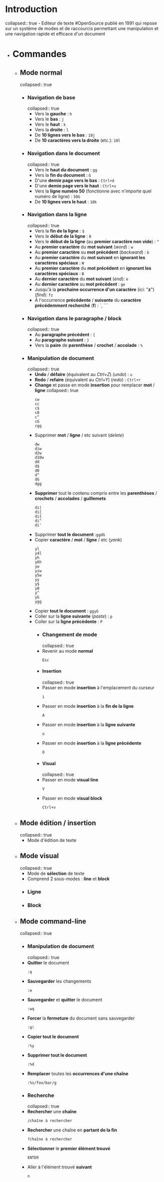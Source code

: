 # Introduction
collapsed:: true
	- Editeur de texte #OpenSource publié en 1991 qui repose sur un système de modes et de raccourcis permettant une manipulation et une navigation rapide et efficace d'un document
- # Commandes
	- ## Mode normal
	  collapsed:: true
		- ### Navigation de base
		  collapsed:: true
			- Vers la **gauche** : `h`
			- Vers le **bas** : `j`
			- Vers le **haut** : `k`
			- Vers la **droite** : `l`
			- De **10 lignes vers le bas** : `10j`
			- De **10 caractères vers la droite** (etc.): `10l`
		- ### Navigation dans le document
		  collapsed:: true
			- Vers le **haut du document** : `gg`
			- Vers la **fin du document** : `G`
			- D'une **demie page vers le bas** : `Ctrl+d`
			- D'une **demie page vers le haut** : `Ctrl+u`
			- Vers la **ligne numéro 50** (fonctionne avec n'importe quel numéro de ligne) : `50G`
			- De **10 lignes vers le haut** : `10k`
		- ### Navigation dans la ligne
		  collapsed:: true
			- Vers la **fin de la ligne** : `$`
			- Vers le **début de la ligne** : `0`
			- Vers le **début de la ligne** (au **premier caractère non vide**) : `^`
			- Au **premier caractère** du **mot suivant** (*word*) : `w`
			- Au **premier caractère** su **mot précédent** (*backward*) : `b`
			- Au **premier caractère** du **mot suivant** en **ignorant les caractères spéciaux** : `W`
			- Au **premier caractère** du **mot précédent** en **ignorant les caractères spéciaux** : `B`
			- Au **dernier caractère** du **mot suivant** (*end*): `e`
			- Au **dernier caractère** su **mot précédent** : `ge`
			- Jusqu'à la **prochaine occurrence d'un caractère** (ici: "**z**") (*find*): `fz`
			- A l'occurrence **précédente** / **suivante** du **caractère précédemment recherché** (**f**) : `,				  ```
		- ### Navigation dans le paragraphe / block
		  collapsed:: true
			- Au **paragraphe précédent** : `{`
			- Au **paragraphe suivant** : `}`
			- Vers la **paire** de **parenthèse** / **crochet** / **accolade** : `%`
		- ### Manipulation de document
		  collapsed:: true
			- **Undo** / **défaire** (équivalent au *Ctrl+Z*) (*undo*) : `u`
			- **Redo** / **refaire** (équivalent au *Ctrl+Y*) (*redo*) : `Ctrl+r`
			- **Change** et passe en mode **insertion** pour remplacer **mot** / **ligne**
			  collapsed:: true
			  ```vim
			  cw
			  cc
			  c$
			  c0
			  c^
			  cG
			  cgg
			  ```
			- Supprimer **mot** / **ligne** / etc suivant (*delete*)
			  ```vim
			  dw
			  diw
			  d2w
			  d10w
			  dd
			  d$
			  d0
			  d^
			  dG
			  dgg
			  ```
			- **Supprimer** tout le contenu compris entre les **parenthèses** / **crochets** / **accolades** / **guillemets** 
			  ```vim
			  di(
			  di[
			  di{
			  di"
			  di'
			  ```
			- Supprimer **tout le document** :`ggdG`
			- Copier **caractère** / **mot** / **ligne** / etc (*yank*)
			  ```vim
			  yl
			  y4l
			  yh
			  y6h
			  yw
			  yiw
			  y5w
			  yy
			  y$
			  y0
			  y^
			  yG
			  ygg
			  ```
			- Copier **tout le document** : `ggyG`
			- Coller sur la **ligne suivante** (*paste*) : `p`
			- Coller sur la **ligne précédente** : `P`
				- ### Changement de mode
				  collapsed:: true
				- Revenir au mode **normal** 
				  ```vim
				  Esc
				  ```
				- #### Insertion
				  collapsed:: true
				- Passer en mode **insertion** à l'emplacement du curseur 
				  ```vim
				  i
				  ```
				- Passer en mode **insertion** à la **fin de la ligne**
				  ```vim
				  A
				  ```
				- Passer en mode **insertion** à la **ligne suivante** 
				  ```vim
				  o
				  ```
				- Passer en mode **insertion** à la **ligne précédente** 
				  ```vim
				  O
				  ```
				- #### Visual
				  collapsed:: true
				- Passer en mode **visual line** 
				  ```vim
				  V
				  ```
				- Passer en mode **visual block** 
				  ```vim
				  Ctrl+v
				  ```
	- ## Mode édition / insertion
	  collapsed:: true
		- Mode d'édition de texte
	- ## Mode visual
	  collapsed:: true
		- Mode de **sélection** de texte
		- Comprend 2 sous-modes : **line** et **block**
		- ### Ligne
		- ### Block
	- ## Mode command-line
	  collapsed:: true
		- ### Manipulation de document
		  collapsed:: true
		- **Quitter** le document 
		  ```vim
		  :q
		  ```
		- **Sauvegarder** les changements 
		  ```vim
		  :w
		  ```
		- **Sauvegarder** et **quitter** le document 
		  ```vim
		  :wq
		  ```
		- **Forcer** la **fermeture** du document sans sauvegarder 
		  ```vim
		  :q!
		  ```
		- **Copier tout le document** 
		  ```vim
		  :%y
		  ```
		- **Supprimer tout le document** 
		  ```vim
		  :%d
		  ```
		- **Remplacer** toutes les **occurrences d'une chaîne** 
		  ```vim
		  :%s/foo/bar/g
		  ```
		- ### Recherche
		  collapsed:: true
		- **Rechercher** une **chaîne** 
		  ```vim
		  /chaîne à rechercher
		  ```
		- **Rechercher** une chaîne en **partant de la fin** 
		  ```vim
		  ?chaîne à rechercher
		  ```
		- **Sélectionner** le **premier élément trouvé** 
		  ```vim
		  ENTER
		  ```
		- Aller à l'élément trouvé **suivant** 
		  ```vim
		  n
		  ```